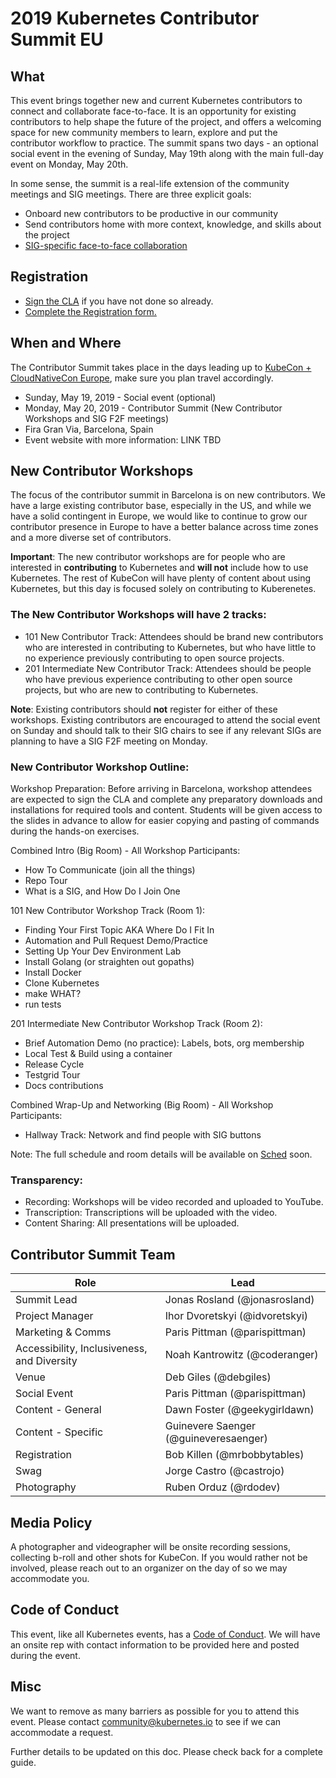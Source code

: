 # 2019 Kubernetes Contributor Summit EU

## What

This event brings together new and current Kubernetes contributors to connect and collaborate face-to-face. It is an opportunity for existing contributors to help shape the future of the project, and offers a welcoming space for new community members to learn, explore and put the contributor workflow to practice. The summit spans two days - an optional social event in the evening of Sunday, May 19th along with the main full-day event on Monday, May 20th.

In some sense, the summit is a real-life extension of the community meetings and SIG meetings. There are three explicit goals:

 - Onboard new contributors to be productive in our community
 - Send contributors home with more context, knowledge, and skills about the project
 - [SIG-specific face-to-face collaboration](sig-f2f-guidelines.md)


## Registration

 - [Sign the CLA](/CLA.md) if you have not done so already.
 - [Complete the Registration form.](https://events.linuxfoundation.org/events/contributor-summit-europe-2019/register/)

## When and Where

The Contributor Summit takes place in the days leading up to [KubeCon + CloudNativeCon Europe](https://events.linuxfoundation.org/events/kubecon-cloudnativecon-europe-2019/), make sure you plan travel accordingly.

 - Sunday, May 19, 2019 - Social event (optional)
 - Monday, May 20, 2019 - Contributor Summit (New Contributor Workshops and SIG F2F meetings)
 - Fira Gran Via, Barcelona, Spain
 - Event website with more information: LINK TBD

## New Contributor Workshops

The focus of the contributor summit in Barcelona is on new contributors. We have a large existing contributor base, especially in the US, and while we have a solid contingent in Europe, we would like to continue to grow our contributor presence in Europe to have a better balance across time zones and a more diverse set of contributors.

**Important**: The new contributor workshops are for people who are interested in **contributing** to Kubernetes and **will not** include how to use Kubernetes. The rest of KubeCon will have plenty of content about using Kubernetes, but this day is focused solely on contributing to Kuberenetes.

### The New Contributor Workshops will have 2 tracks:

* 101 New Contributor Track: Attendees should be brand new contributors who are interested in contributing to Kubernetes, but who have little to no experience previously contributing to open source projects.
* 201 Intermediate New Contributor Track: Attendees should be people who have previous experience contributing to other open source projects, but who are new to contributing to Kubernetes.

**Note**: Existing contributors should **not** register for either of these workshops. Existing contributors are encouraged to attend the social event on Sunday and should talk to their SIG chairs to see if any relevant SIGs are planning to have a SIG F2F meeting on Monday.

### New Contributor Workshop Outline:

Workshop Preparation: Before arriving in Barcelona, workshop attendees are expected to sign the CLA and complete any preparatory downloads and installations for required tools and content. Students will be given access to the slides in advance to allow for easier copying and pasting of commands during the hands-on exercises.


Combined Intro (Big Room) - All Workshop Participants:

* How To Communicate (join all the things)
* Repo Tour
* What is a SIG, and How Do I Join One

101 New Contributor Workshop Track (Room 1):

* Finding Your First Topic AKA Where Do I Fit In
* Automation and Pull Request Demo/Practice
* Setting Up Your Dev Environment Lab
* Install Golang (or straighten out gopaths)
* Install Docker
* Clone Kubernetes
* make WHAT?
* run tests

201 Intermediate New Contributor Workshop Track (Room 2):

* Brief Automation Demo (no practice): Labels, bots, org membership
* Local Test & Build using a container
* Release Cycle
* Testgrid Tour
* Docs contributions

Combined Wrap-Up and Networking (Big Room) - All Workshop Participants:

* Hallway Track: Network and find people with SIG buttons

Note: The full schedule and room details will be available on [Sched](https://contsummiteu19.sched.com/) soon.

### Transparency:

* Recording: Workshops will be video recorded and uploaded to YouTube.
* Transcription: Transcriptions will be uploaded with the video.
* Content Sharing: All presentations will be uploaded.

## Contributor Summit Team


| Role  | Lead |
| ------------- | ------------- |
| Summit Lead  | Jonas Rosland (@jonasrosland)  |
| Project Manager  | Ihor Dvoretskyi (@idvoretskyi)  |
| Marketing & Comms  | Paris Pittman (@parispittman)  |
| Accessibility, Inclusiveness, and Diversity  | Noah Kantrowitz (@coderanger)  |
| Venue  | Deb Giles (@debgiles)  |
| Social Event  | Paris Pittman (@parispittman)  |
| Content - General  | Dawn Foster (@geekygirldawn) |
| Content - Specific  | Guinevere Saenger (@guineveresaenger)  |
| Registration  | Bob Killen (@mrbobbytables)  |
| Swag   | Jorge Castro (@castrojo)
| Photography  | Ruben Orduz (@rdodev)  |


## Media Policy

A photographer and videographer will be onsite recording sessions, collecting b-roll and other shots for KubeCon. If you would rather not be involved, please reach out to an organizer on the day of so we may accommodate you.


## Code of Conduct

This event, like all Kubernetes events, has a [Code of Conduct](/code-of-conduct.md). We will have an onsite rep with contact information to be provided here and posted during the event.


## Misc
We want to remove as many barriers as possible for you to attend this event. Please contact community@kubernetes.io to see if we can accommodate a request.

Further details to be updated on this doc. Please check back for a complete guide.

